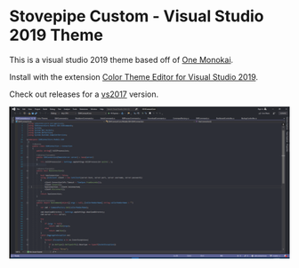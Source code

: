 # Stovepipe Custom - Visual Studio 2019 Theme

This is a visual studio 2019 theme based off of [One Monokai](https://marketplace.visualstudio.com/items?itemName=azemoh.one-monokai).

Install with the extension [Color Theme Editor for Visual Studio 2019](https://marketplace.visualstudio.com/items?itemName=VisualStudioPlatformTeam.VisualStudio2019ColorThemeEditor).

Check out releases for a [vs2017](https://github.com/patstovepipe/vs-theme-stovepipe-custom/releases/tag/1.0.0) version.

![Example](https://raw.githubusercontent.com/patstovepipe/vs-theme-stovepipe-custom/master/example_vs2019.PNG?raw=true)
